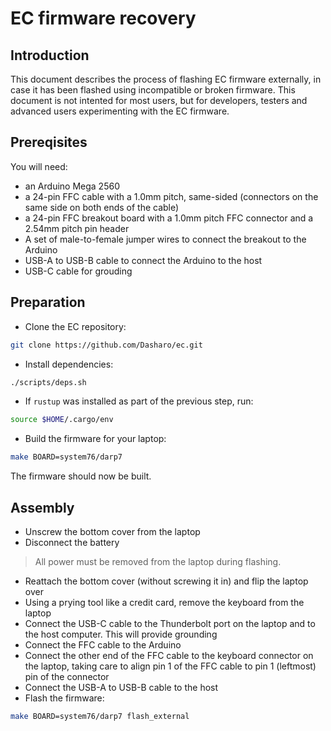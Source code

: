 # EC firmware recovery

## Introduction

This document describes the process of flashing EC firmware externally, in case
it has been flashed using incompatible or broken firmware. This document is not
intented for most users, but for developers, testers and advanced users
experimenting with the EC firmware.

## Prereqisites

You will need:

- an Arduino Mega 2560
- a 24-pin FFC cable with a 1.0mm pitch, same-sided (connectors on the same side
  on both ends of the cable)
- a 24-pin FFC breakout board with a 1.0mm pitch FFC connector and a 2.54mm
  pitch pin header
- A set of male-to-female jumper wires to connect the breakout to the Arduino
- USB-A to USB-B cable to connect the Arduino to the host
- USB-C cable for grouding

<!--
  The instructions assume pre-flashed Arduino at this point, so as to not
  overcomplicate this instruction. Depending on wiring, the code (GPIO map) will
  need modification. We will be supplying the first preassembled kits anyway

  Arduino flashing instructions available at:
  https://github.com/Dasharo/ec/blob/master/doc/mega2560.md
-->

## Preparation

- Clone the EC repository:

```bash
git clone https://github.com/Dasharo/ec.git
```

- Install dependencies:

```bash
./scripts/deps.sh
```

- If `rustup` was installed as part of the previous step, run:

```bash
source $HOME/.cargo/env
```

- Build the firmware for your laptop:

<!--
  TBD: Device specific instructions, I guess we should add our own mainboards
  in a different folder in the repository? For now let's just do system76/darp7
-->

```bash
make BOARD=system76/darp7
```

The firmware should now be built.

## Assembly

- Unscrew the bottom cover from the laptop
- Disconnect the battery

> All power must be removed from the laptop during flashing.

- Reattach the bottom cover (without screwing it in) and flip the laptop over
- Using a prying tool like a credit card, remove the keyboard from the laptop
- Connect the USB-C cable to the Thunderbolt port on the laptop and to the host
  computer. This will provide grounding
- Connect the FFC cable to the Arduino
- Connect the other end of the FFC cable to the keyboard connector on the
  laptop, taking care to align pin 1 of the FFC cable to pin 1 (leftmost) pin
  of the connector
- Connect the USB-A to USB-B cable to the host
- Flash the firmware:

```bash
make BOARD=system76/darp7 flash_external
```
